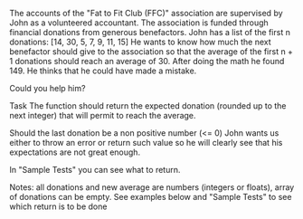 The accounts of the "Fat to Fit Club (FFC)" association are supervised by John as a volunteered accountant. The association is funded through financial donations from generous benefactors. John has a list of the first n donations: [14, 30, 5, 7, 9, 11, 15] He wants to know how much the next benefactor should give to the association so that the average of the first n + 1 donations should reach an average of 30. After doing the math he found 149. He thinks that he could have made a mistake.

Could you help him?

Task
The function should return the expected donation (rounded up to the next integer) that will permit to reach the average.

Should the last donation be a non positive number (<= 0) John wants us either to throw an error or return such value so he will clearly see that his expectations are not great enough.

In "Sample Tests" you can see what to return.

Notes:
all donations and new average are numbers (integers or floats), array of donations can be empty.
See examples below and "Sample Tests" to see which return is to be done